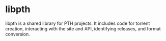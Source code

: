 # libpth

libpth is a shared library for PTH projects. It includes code for torrent
creation, interacting with the site and API, identifying releases,
and format conversion.
